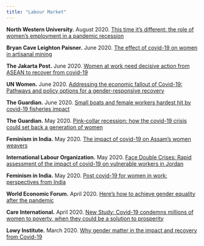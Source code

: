 ```yaml
---
title: "Labour Market"
---
```


**North Western University.**  August 2020. [This time it’s different: the role of women’s employment in a pandemic recession](https://faculty.wcas.northwestern.edu/~mdo738/research/ADOT_0720.pdf)

**Bryan Cave Leighton Paisner.**  June 2020. [The effect of covid-19 on women in artisanal mining](https://www.jdsupra.com/legalnews/the-effect-of-covid-19-on-women-in-40237/)

**The Jakarta Post.**  June 2020. [Women at work need decisive action from ASEAN to recover from covid-19](https://www.thejakartapost.com/academia/2020/06/20/women-at-work-need-decisive-action-from-asean-to-recover-from-covid-19.html)

**UN Women.**  June 2020. [Addressing the economic fallout of Covid-19: Pathways and policy options for a gender-responsive recovery](https://www.unwomen.org/en/digital-library/publications/2020/06/policy-brief-addressing-the-economic-fallout-of-covid-19)

**The Guardian.**  June 2020. [Small boats and female workers hardest hit by covid-19 fisheries impact](https://www.theguardian.com/environment/2020/jun/08/small-boats-women-workers-hardest-hit-covid-19-fisheries-impact)

**The Guardian.**  May 2020. [Pink-collar recession: how the covid-19 crisis could set back a generation of women](https://www.theguardian.com/world/2020/may/24/pink-collar-recession-how-the-covid-19-crisis-is-eroding-womens-economic-power)

**Feminism in India.**  May 2020. [The impact of covid-19 on Assam’s women weavers](https://feminisminindia.com/2020/05/28/impact-covid-19-assams-women-weavers/)

**International Labour Organization.**  May 2020. [Face Double Crises: Rapid assessment of the impact of covid-19 on vulnerable workers in Jordan](https://data2.unhcr.org/en/documents/details/75959)

**Feminism in India.**  May 2020. [Post covid-19 for women in work: perspectives from India](https://feminisminindia.com/2020/05/01/post-covid-19-women-work-india/)

**World Economic Forum.**  April 2020. [Here’s how to achieve gender equality after the pandemic](https://www.weforum.org/agenda/2020/04/how-to-achieve-gender-equality-after-pandemic/)

**Care International.**  April 2020. [New Study: Covid-19 condemns millions of women to poverty, when they could be a solution to prosperity](https://www.care-international.org/news/press-releases/new-study-covid-19-condemns-millions-of-women-to-poverty-when-they-could-be-a-solution-to-prosperity)


**Lowy Institute.**  March 2020. [Why gender matter in the impact and recovery from Covid-19](https://www.lowyinstitute.org/the-interpreter/why-gender-matters-impact-and-recovery-covid-19)
